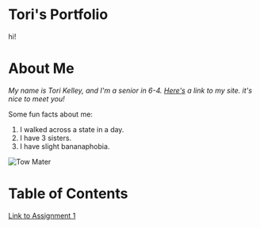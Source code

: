 # Tori's Portfolio
hi!

# About Me
*My name is Tori Kelley, and I'm a senior in 6-4. [Here's](https://akatorik.wordpress.com/) a link to my site. it's nice to meet you!*

Some fun facts about me:
1. I walked across a state in a day.
2. I have 3 sisters.
3. I have slight bananaphobia.

![Tow Mater](assets/Mater_from_Cars.jpg)


# Table of Contents
[Link to Assignment 1](assignments/assignment1.md)
